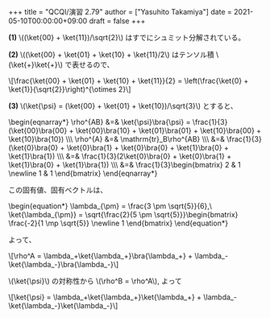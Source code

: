 +++
title = "QCQI/演習 2.79"
author = ["Yasuhito Takamiya"]
date = 2021-05-10T00:00:00+09:00
draft = false
+++

****(1)**** \\((\ket{00} + \ket{11})/\sqrt{2}\\) はすでにシュミット分解されている。

****(2)**** \\((\ket{00} + \ket{01} + \ket{10} + \ket{11}/2\\) はテンソル積 \\(\ket{+}\ket{+}\\) で表せるので、

\\[\frac{\ket{00} + \ket{01} + \ket{10} + \ket{11}}{2} = \left(\frac{\ket{0} + \ket{1}}{\sqrt{2}}\right)^{\otimes 2}\\]

****(3)**** \\(\ket{\psi} = (\ket{00} + \ket{01} + \ket{10})/\sqrt{3}\\) とすると、

\begin{eqnarray\*}
  \rho^{AB} &=& \ket{\psi}\bra{\psi} = \frac{1}{3}(\ket{00}\bra{00} + \ket{00}\bra{10} + \ket{01}\bra{01} + \ket{10}\bra{00} + \ket{10}\bra{10}) \\\\\\
  \rho^{A} &=& \mathrm{tr}\_B\rho^{AB} \\\\\\
           &=& \frac{1}{3}(\ket{0}\bra{0} + \ket{0}\bra{1} + \ket{0}\bra{0} + \ket{1}\bra{0} + \ket{1}\bra{1}) \\\\\\
           &=& \frac{1}{3}(2\ket{0}\bra{0} + \ket{0}\bra{1} + \ket{1}\bra{0} + \ket{1}\bra{1}) \\\\\\
          &=& \frac{1}{3}\begin{bmatrix}
    2 & 1 \newline
    1 & 1
    \end{bmatrix}
\end{eqnarray\*}

この固有値、固有ベクトルは、

\begin{equation\*}
  \lambda\_{\pm} = \frac{3 \pm \sqrt{5}}{6},\ \ket{\lambda\_{\pm}} = \sqrt{\frac{2}{5 \pm \sqrt{5}}}\begin{bmatrix}
    \frac{-2}{1 \mp \sqrt{5}} \newline
    1
  \end{bmatrix}
\end{equation\*}

よって、

\\[\rho^A = \lambda\_+\ket{\lambda\_+}\bra{\lambda\_+} + \lambda\_-\ket{\lambda\_-}\bra{\lambda\_-}\\]

\\(\ket{\psi}\\) の対称性から \\(\rho^B = \rho^A\\), よって

\\[\ket{\psi} = \lambda\_+\ket{\lambda\_+}\ket{\lambda\_+} + \lambda\_-\ket{\lambda\_-}\ket{\lambda\_-}\\]
